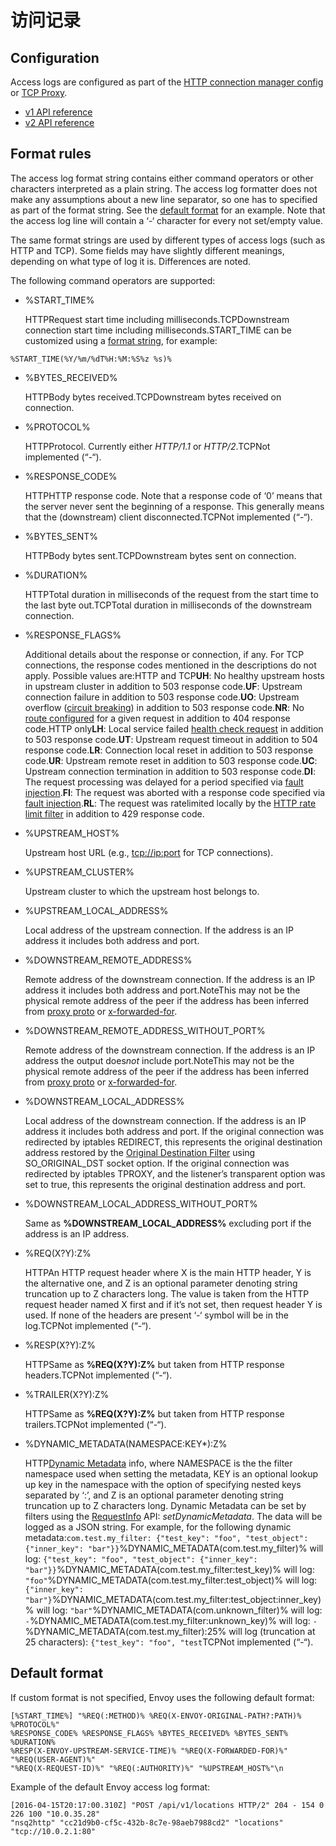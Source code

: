 # 访问记录

## Configuration

Access logs are configured as part of the [HTTP connection manager config](http_conn_man/http_conn_man.md#config-http-conn-man) or [TCP Proxy](network_filters/tcp_proxy_filter.md#config-network-filters-tcp-proxy).

- [v1 API reference](../api-v1/access_log.md#config-access-log-v1)
- [v2 API reference](../api-v2/config/filter/accesslog/v2/accesslog.proto.md#envoy-api-msg-config-filter-accesslog-v2-accesslog)

## Format rules

The access log format string contains either command operators or other characters interpreted as a plain string. The access log formatter does not make any assumptions about a new line separator, so one has to specified as part of the format string. See the [default format](#config-access-log-default-format) for an example. Note that the access log line will contain a ‘-‘ character for every not set/empty value.

The same format strings are used by different types of access logs (such as HTTP and TCP). Some fields may have slightly different meanings, depending on what type of log it is. Differences are noted.

The following command operators are supported:

- %START_TIME%

  HTTPRequest start time including milliseconds.TCPDownstream connection start time including milliseconds.START_TIME can be customized using a [format string](http://en.cppreference.com/w/cpp/io/manip/put_time), for example:

```
%START_TIME(%Y/%m/%dT%H:%M:%S%z %s)%
```

- %BYTES_RECEIVED%

  HTTPBody bytes received.TCPDownstream bytes received on connection.

- %PROTOCOL%

  HTTPProtocol. Currently either *HTTP/1.1* or *HTTP/2*.TCPNot implemented (“-“).

- %RESPONSE_CODE%

  HTTPHTTP response code. Note that a response code of ‘0’ means that the server never sent the beginning of a response. This generally means that the (downstream) client disconnected.TCPNot implemented (“-“).

- %BYTES_SENT%

  HTTPBody bytes sent.TCPDownstream bytes sent on connection.

- %DURATION%

  HTTPTotal duration in milliseconds of the request from the start time to the last byte out.TCPTotal duration in milliseconds of the downstream connection.

- %RESPONSE_FLAGS%

  Additional details about the response or connection, if any. For TCP connections, the response codes mentioned in the descriptions do not apply. Possible values are:HTTP and TCP**UH**: No healthy upstream hosts in upstream cluster in addition to 503 response code.**UF**: Upstream connection failure in addition to 503 response code.**UO**: Upstream overflow ([circuit breaking](../intro/arch_overview/circuit_breaking.md#arch-overview-circuit-break)) in addition to 503 response code.**NR**: No [route configured](../intro/arch_overview/http_routing.md#arch-overview-http-routing) for a given request in addition to 404 response code.HTTP only**LH**: Local service failed [health check request](../intro/arch_overview/health_checking.md#arch-overview-health-checking) in addition to 503 response code.**UT**: Upstream request timeout in addition to 504 response code.**LR**: Connection local reset in addition to 503 response code.**UR**: Upstream remote reset in addition to 503 response code.**UC**: Upstream connection termination in addition to 503 response code.**DI**: The request processing was delayed for a period specified via [fault injection](http_filters/fault_filter.md#config-http-filters-fault-injection).**FI**: The request was aborted with a response code specified via [fault injection](http_filters/fault_filter.md#config-http-filters-fault-injection).**RL**: The request was ratelimited locally by the [HTTP rate limit filter](http_filters/rate_limit_filter.md#config-http-filters-rate-limit) in addition to 429 response code.

- %UPSTREAM_HOST%

  Upstream host URL (e.g., <tcp://ip:port> for TCP connections).

- %UPSTREAM_CLUSTER%

  Upstream cluster to which the upstream host belongs to.

- %UPSTREAM_LOCAL_ADDRESS%

  Local address of the upstream connection. If the address is an IP address it includes both address and port.

- %DOWNSTREAM_REMOTE_ADDRESS%

  Remote address of the downstream connection. If the address is an IP address it includes both address and port.NoteThis may not be the physical remote address of the peer if the address has been inferred from [proxy proto](../api-v2/api/v2/listener/listener.proto.md#envoy-api-field-listener-filterchain-use-proxy-proto) or [x-forwarded-for](http_conn_man/headers.md#config-http-conn-man-headers-x-forwarded-for).

- %DOWNSTREAM_REMOTE_ADDRESS_WITHOUT_PORT%

  Remote address of the downstream connection. If the address is an IP address the output does*not* include port.NoteThis may not be the physical remote address of the peer if the address has been inferred from [proxy proto](../api-v2/api/v2/listener/listener.proto.md#envoy-api-field-listener-filterchain-use-proxy-proto) or [x-forwarded-for](http_conn_man/headers.md#config-http-conn-man-headers-x-forwarded-for).

- %DOWNSTREAM_LOCAL_ADDRESS%

  Local address of the downstream connection. If the address is an IP address it includes both address and port. If the original connection was redirected by iptables REDIRECT, this represents the original destination address restored by the [Original Destination Filter](listener_filters/original_dst_filter.md#config-listener-filters-original-dst) using SO_ORIGINAL_DST socket option. If the original connection was redirected by iptables TPROXY, and the listener’s transparent option was set to true, this represents the original destination address and port.

- %DOWNSTREAM_LOCAL_ADDRESS_WITHOUT_PORT%

  Same as **%DOWNSTREAM_LOCAL_ADDRESS%** excluding port if the address is an IP address.

- %REQ(X?Y):Z%

  HTTPAn HTTP request header where X is the main HTTP header, Y is the alternative one, and Z is an optional parameter denoting string truncation up to Z characters long. The value is taken from the HTTP request header named X first and if it’s not set, then request header Y is used. If none of the headers are present ‘-‘ symbol will be in the log.TCPNot implemented (“-“).

- %RESP(X?Y):Z%

  HTTPSame as **%REQ(X?Y):Z%** but taken from HTTP response headers.TCPNot implemented (“-“).

- %TRAILER(X?Y):Z%

  HTTPSame as **%REQ(X?Y):Z%** but taken from HTTP response trailers.TCPNot implemented (“-“).

- %DYNAMIC_METADATA(NAMESPACE:KEY*):Z%

  HTTP[Dynamic Metadata](../api-v2/api/v2/core/base.proto.md#envoy-api-msg-core-metadata) info, where NAMESPACE is the the filter namespace used when setting the metadata, KEY is an optional lookup up key in the namespace with the option of specifying nested keys separated by ‘:’, and Z is an optional parameter denoting string truncation up to Z characters long. Dynamic Metadata can be set by filters using the [RequestInfo](https://github.com/envoyproxy/envoy/blob/master/include/envoy/request_info/request_info.h) API: *setDynamicMetadata*. The data will be logged as a JSON string. For example, for the following dynamic metadata:`com.test.my_filter: {"test_key": "foo", "test_object": {"inner_key": "bar"}}`%DYNAMIC_METADATA(com.test.my_filter)% will log: `{"test_key": "foo", "test_object": {"inner_key": "bar"}}`%DYNAMIC_METADATA(com.test.my_filter:test_key)% will log: `"foo"`%DYNAMIC_METADATA(com.test.my_filter:test_object)% will log: `{"inner_key": "bar"}`%DYNAMIC_METADATA(com.test.my_filter:test_object:inner_key)% will log: `"bar"`%DYNAMIC_METADATA(com.unknown_filter)% will log: `-`%DYNAMIC_METADATA(com.test.my_filter:unknown_key)% will log: `-`%DYNAMIC_METADATA(com.test.my_filter):25% will log (truncation at 25 characters): `{"test_key": "foo", "test`TCPNot implemented (“-“).

## Default format

If custom format is not specified, Envoy uses the following default format:

```
[%START_TIME%] "%REQ(:METHOD)% %REQ(X-ENVOY-ORIGINAL-PATH?:PATH)% %PROTOCOL%"
%RESPONSE_CODE% %RESPONSE_FLAGS% %BYTES_RECEIVED% %BYTES_SENT% %DURATION%
%RESP(X-ENVOY-UPSTREAM-SERVICE-TIME)% "%REQ(X-FORWARDED-FOR)%" "%REQ(USER-AGENT)%"
"%REQ(X-REQUEST-ID)%" "%REQ(:AUTHORITY)%" "%UPSTREAM_HOST%"\n
```

Example of the default Envoy access log format:

```
[2016-04-15T20:17:00.310Z] "POST /api/v1/locations HTTP/2" 204 - 154 0 226 100 "10.0.35.28"
"nsq2http" "cc21d9b0-cf5c-432b-8c7e-98aeb7988cd2" "locations" "tcp://10.0.2.1:80"
```